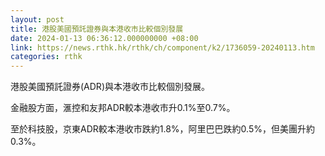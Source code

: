 ```yaml
---
layout: post
title: 港股美國預託證券與本港收市比較個別發展
date: 2024-01-13 06:36:12.000000000 +08:00
link: https://news.rthk.hk/rthk/ch/component/k2/1736059-20240113.htm
categories: rthk
---
```


港股美國預託證券(ADR)與本港收市比較個別發展。

金融股方面，滙控和友邦ADR較本港收市升0.1%至0.7%。

至於科技股，京東ADR較本港收市跌約1.8%，阿里巴巴跌約0.5%，但美團升約0.3%。
